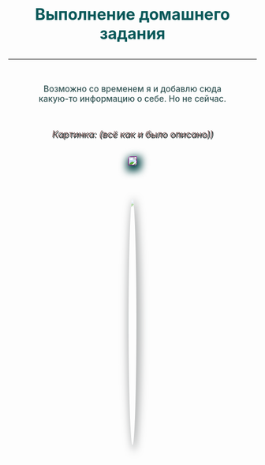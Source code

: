 <div style="background:url('https://img3.akspic.ru/attachments/crops/9/0/9/4/6/164909/164909-atmosfera-mir-astronomicheskij_obekt-nauka-elektrik-1920x1080.jpg')0 0/100% fixed">
<br>
<br>
<br>
<br>
<br>
<br>
<p style="font-size: 32px; color: #085859; font-weight: 700" align="center">
Выполнение домашнего задания 
</p>

<p style="text" align="center">

</p>

***
<p align="center" style="margin: 10% ;font-size: 17px; font-weight: 500; color: #345555">
Возможно со временем я и добавлю сюда какую-то информацию о себе. Но не сейчас.
</p>

<p style="color: #876866; font-size: 18px; font-style: italic; text-shadow: 2px 2px  #243435;" align="center">
Картинка: (всё как и было описано))
</p>
<br>
<div align="center">
 <img src="https://avatars.dzeninfra.ru/get-zen_doc/2808638/pub_6074692566df1b21056ba9cc_60746c66dbd81a619470ffea/scale_1200" border="1px" style="color: purple; border-radius: 25% 0; box-shadow: 3px 6px 15px 6px #084849; max-width: 70% ">
 </div>
 <br>
 <br>
 <br><br>
 <div align="center">
 <img src="https://trust-tools.ru/components/storage/app/public/photos/1/e8010a7489147a8f136fd51aa47c221c.jpg" style="color: purple; border-radius: 50% 50%; box-shadow: 3px 6px 15px 6px #444849; max-width: 500px; min-height: 500px; opacity: 0.4 ">
 </div>
 <br>
 <br>
 <br>
 <br>
 
</div>
